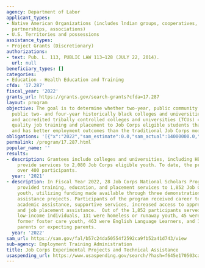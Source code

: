 ```yaml
---
agency: Department of Labor
applicant_types:
- Native American Organizations (includes lndian groups, cooperatives, corporations,
  partnerships, associations)
- U.S. Territories and possessions
assistance_types:
- Project Grants (Discretionary)
authorizations:
- text: Pub. L. 113, PUBLIC LAW 113–128 (JULY 22, 2014).
  url: null
beneficiary_types: []
categories:
- Education - Health Education and Training
cfda: '17.287'
fiscal_year: '2022'
grants_url: https://grants.gov/search-grants?cfda=17.287
layout: program
objective: The goal is to determine whether two-year, public community colleges; accredited,
  public two- and four-year historically black colleges and universities (HBCUs);
  and accredited tribally controlled colleges and universities (TCUs) can provide
  quality job training and placement to Job Corps eligible students that is less costly
  and has better employment outcomes than the traditional Job Corps model.
obligations: '[{"x":"2022","sam_estimate":0.0,"sam_actual":14000000.0,"usa_spending_actual":14196963.0},{"x":"2023","sam_estimate":1000000.0,"sam_actual":0.0,"usa_spending_actual":1137579.0},{"x":"2024","sam_estimate":20000000.0,"sam_actual":0.0,"usa_spending_actual":-2003620.98}]'
permalink: /program/17.287.html
popular_name: ''
results:
- description: Grantees include colleges and universities, including HBCUs that will
    provide services to 2,080 Job Corps eligible youth. To date, the program has served
    over 400 participants.
  year: '2021'
- description: In Fiscal Year 2022, 28 Job Corps National Scholars Program grantees
    provided training, education, and placement services to 1,852 Job Corps eligible
    youth, utilizing funding made available through three demonstration and technical
    assistance projects. Participants of the program received career technical training,
    academic assistance, supportive services, increased access to apprenticeship programs,
    and job placement assistance.  Out of the 1,852 participants served, 1,567 were
    low-income individuals, 131 were homeless or runaway youth, 45 were current or
    former foster care youth, 463 were English Language Learners, and 119 were single
    parents or expecting parents.
  year: '2022'
sam_url: https://sam.gov/fal/b57c24da50554f2592ca9fb52a41d743/view
sub-agency: Employment Training Administration
title: Job Corps Experimental Projects and Technical Assistance
usaspending_url: https://www.usaspending.gov/search/?hash=f645e170503cac74dd32151c7b78039c
---
```

